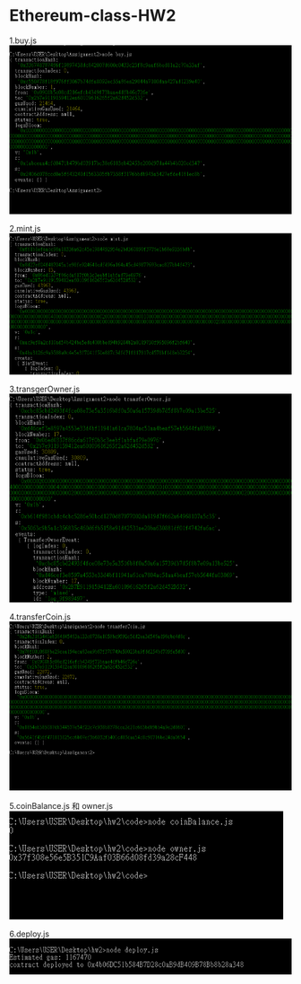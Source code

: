 # Ethereum-class-HW2

1.buy.js<br>
![Image](https://github.com/kaysu97/Ethereum-class-HW2/blob/master/screenshot/buy.PNG)

2.mint.js
![Image](https://github.com/kaysu97/Ethereum-class-HW2/blob/master/screenshot/mint.PNG)

3.transgerOwner.js
![Image](https://github.com/kaysu97/Ethereum-class-HW2/blob/master/screenshot/transferOwner.PNG)

4.transferCoin.js
![Image](https://github.com/kaysu97/Ethereum-class-HW2/blob/master/screenshot/transfercoin.PNG)

5.coinBalance.js 和 owner.js<br>
![Image](https://github.com/kaysu97/Ethereum-class-HW2/blob/master/screenshot/coinbalance_owner.PNG)

6.deploy.js<br>
![Image](https://github.com/kaysu97/Ethereum-class-HW2/blob/master/screenshot/deploy.js.PNG)
